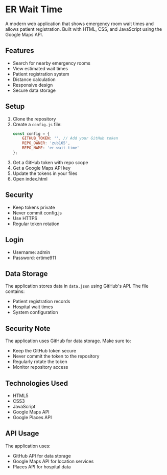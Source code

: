 # ER Wait Time

A modern web application that shows emergency room wait times and allows patient registration. Built with HTML, CSS, and JavaScript using the Google Maps API.

## Features
- Search for nearby emergency rooms
- View estimated wait times
- Patient registration system
- Distance calculation
- Responsive design
- Secure data storage

## Setup
1. Clone the repository
2. Create a `config.js` file:
   ```javascript
   const config = {
       GITHUB_TOKEN: '', // Add your GitHub token
       REPO_OWNER: 'zub165',
       REPO_NAME: 'er-wait-time'
   };
   ```
3. Get a GitHub token with repo scope
4. Get a Google Maps API key
5. Update the tokens in your files
6. Open index.html

## Security
- Keep tokens private
- Never commit config.js
- Use HTTPS
- Regular token rotation

## Login
- Username: admin
- Password: ertime911

## Data Storage

The application stores data in `data.json` using GitHub's API. The file contains:
- Patient registration records
- Hospital wait times
- System configuration

## Security Note

The application uses GitHub for data storage. Make sure to:
- Keep the GitHub token secure
- Never commit the token to the repository
- Regularly rotate the token
- Monitor repository access

## Technologies Used

- HTML5
- CSS3
- JavaScript
- Google Maps API
- Google Places API

## API Usage

The application uses:
- GitHub API for data storage
- Google Maps API for location services
- Places API for hospital data 